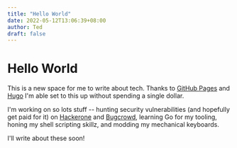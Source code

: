 ```yaml
---
title: "Hello World"
date: 2022-05-12T13:06:39+08:00
author: Ted
draft: false
---
```


# Hello World

This is a new space for me to write about tech. Thanks to [GitHub Pages](https://pages.github.com/) and [Hugo](https://gohugo.io/) I'm able set to this up without spending a single dollar. 

I'm working on so lots stuff -- hunting security vulnerabilities (and hopefully get paid for it) on [Hackerone](https://www.hackerone.com/) and [Bugcrowd](https://www.bugcrowd.com/), learning Go for my tooling, honing my shell scripting skillz, and modding my mechanical keyboards.

I'll write about these soon!
